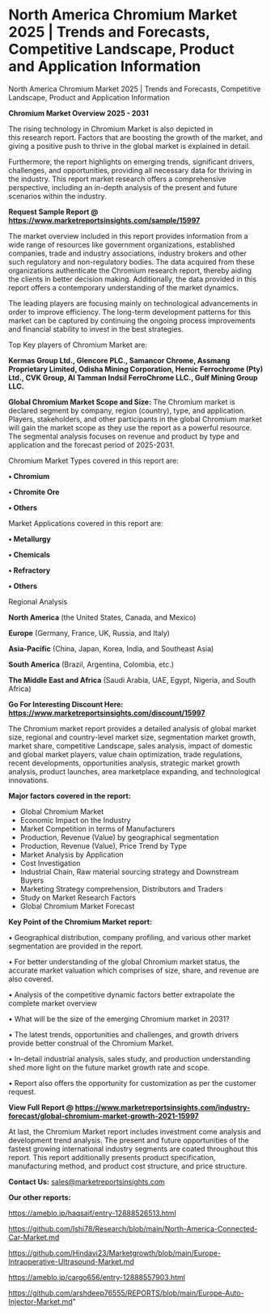 # North America Chromium Market 2025 | Trends and Forecasts, Competitive Landscape, Product and Application Information
North America Chromium Market 2025 | Trends and Forecasts, Competitive Landscape, Product and Application Information

<Strong> Chromium Market Overview 2025 - 2031</strong>

The rising technology in Chromium Market is also depicted in this research report. Factors that are boosting the growth of the market, and giving a positive push to thrive in the global market is explained in detail.

Furthermore, the report highlights on emerging trends, significant drivers, challenges, and opportunities, providing all necessary data for thriving in the industry. This report market research offers a comprehensive perspective, including an in-depth analysis of the present and future scenarios within the industry.

<strong>Request Sample Report @ <a href=https://www.marketreportsinsights.com/sample/15997>https://www.marketreportsinsights.com/sample/15997</a></strong>

The market overview included in this report provides information from a wide range of resources like government organizations, established companies, trade and industry associations, industry brokers and other such regulatory and non-regulatory bodies. The data acquired from these organizations authenticate the Chromium research report, thereby aiding the clients in better decision making. Additionally, the data provided in this report offers a contemporary understanding of the market dynamics.

The leading players are focusing mainly on technological advancements in order to improve efficiency. The long-term development patterns for this market can be captured by continuing the ongoing process improvements and financial stability to invest in the best strategies.

Top Key players of Chromium Market are:

<strong>Kermas Group Ltd., Glencore PLC., Samancor Chrome, Assmang Proprietary Limited, Odisha Mining Corporation, Hernic Ferrochrome (Pty) Ltd., CVK Group, Al Tamman Indsil FerroChrome LLC., Gulf Mining Group LLC.</strong>

<strong><b>Global Chromium Market Scope and Size:</b></strong>
The Chromium market is declared segment by company, region (country), type, and application. Players, stakeholders, and other participants in the global Chromium market will gain the market scope as they use the report as a powerful resource. The segmental analysis focuses on revenue and product by type and application and the forecast period of 2025-2031.

Chromium Market Types covered in this report are:

<strong>• Chromium

• Chromite Ore

• Others</strong>

Market Applications covered in this report are:

<strong>• Metallurgy

• Chemicals

• Refractory

• Others</strong> 

Regional Analysis

<strong>North America</strong> (the United States, Canada, and Mexico)

<strong>Europe</strong> (Germany, France, UK, Russia, and Italy)

<strong>Asia-Pacific</strong> (China, Japan, Korea, India, and Southeast Asia)

<strong>South America</strong> (Brazil, Argentina, Colombia, etc.)

<strong>The Middle East and Africa</strong> (Saudi Arabia, UAE, Egypt, Nigeria, and South Africa)

<strong>Go For Interesting Discount Here: <a href=https://www.marketreportsinsights.com/discount/15997>https://www.marketreportsinsights.com/discount/15997</a></strong>

The Chromium market report provides a detailed analysis of global market size, regional and country-level market size, segmentation market growth, market share, competitive Landscape, sales analysis, impact of domestic and global market players, value chain optimization, trade regulations, recent developments, opportunities analysis, strategic market growth analysis, product launches, area marketplace expanding, and technological innovations.

<strong><b>Major factors covered in the report:</b></strong>
<ul>
  <li>Global Chromium Market </li>
  <li>Economic Impact on the Industry</li>
  <li>Market Competition in terms of Manufacturers</li>
  <li>Production, Revenue (Value) by geographical segmentation</li>
  <li>Production, Revenue (Value), Price Trend by Type</li>
  <li>Market Analysis by Application</li>
  <li>Cost Investigation</li>
  <li>Industrial Chain, Raw material sourcing strategy and Downstream Buyers</li>
  <li>Marketing Strategy comprehension, Distributors and Traders</li>
  <li>Study on Market Research Factors</li>
  <li>Global Chromium Market Forecast</li>
</ul>

<strong><b>Key Point of the Chromium Market report:</b></strong>

• Geographical distribution, company profiling, and various other market segmentation are provided in the report.

• For better understanding of the global Chromium market status, the accurate market valuation which comprises of size, share, and revenue are also covered.

• Analysis of the competitive dynamic factors better extrapolate the complete market overview

• What will be the size of the emerging Chromium market in 2031?

• The latest trends, opportunities and challenges, and growth drivers provide better construal of the Chromium Market.

• In-detail industrial analysis, sales study, and production understanding shed more light on the future market growth rate and scope.

• Report also offers the opportunity for customization as per the customer request.

<strong><b>View Full Report @ <a href=https://www.marketreportsinsights.com/industry-forecast/global-chromium-market-growth-2021-15997>https://www.marketreportsinsights.com/industry-forecast/global-chromium-market-growth-2021-15997</a></b></strong>


At last, the Chromium Market report includes investment come analysis and development trend analysis. The present and future opportunities of the fastest growing international industry segments are coated throughout this report. This report additionally presents product specification, manufacturing method, and product cost structure, and price structure.

<strong>Contact Us:</strong>
sales@marketreportsinsights.com

<strong>Our other reports:</strong>

<a href=https://ameblo.jp/haqsaif/entry-12888526513.html>https://ameblo.jp/haqsaif/entry-12888526513.html</a>

<a href=https://github.com/Ishi78/Research/blob/main/North-America-Connected-Car-Market.md>https://github.com/Ishi78/Research/blob/main/North-America-Connected-Car-Market.md</a>

<a href=https://github.com/Hindavi23/Marketgrowth/blob/main/Europe-Intraoperative-Ultrasound-Market.md>https://github.com/Hindavi23/Marketgrowth/blob/main/Europe-Intraoperative-Ultrasound-Market.md</a>

<a href=https://ameblo.jp/cargo656/entry-12888557903.html>https://ameblo.jp/cargo656/entry-12888557903.html</a>

<a href=https://github.com/arshdeep76555/REPORTS/blob/main/Europe-Auto-Injector-Market.md>https://github.com/arshdeep76555/REPORTS/blob/main/Europe-Auto-Injector-Market.md</a>"
